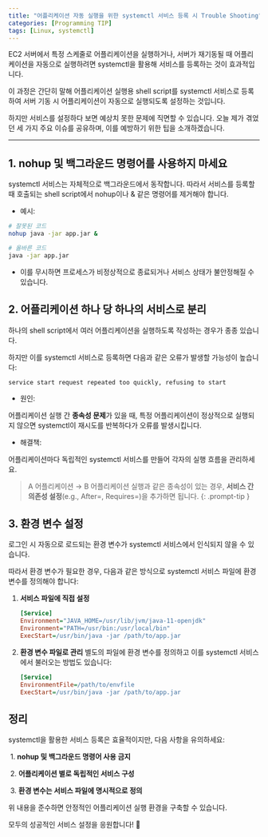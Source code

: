 ```yaml
---
title: "어플리케이션 자동 실행을 위한 systemctl 서비스 등록 시 Trouble Shooting"
categories: [Programming TIP]
tags: [Linux, systemctl]
---
```


EC2 서버에서 특정 스케줄로 어플리케이션을 실행하거나, 서버가 재기동될 때 어플리케이션을 자동으로 실행하려면 systemctl을 활용해 서비스를 등록하는 것이 효과적입니다.

이 과정은 간단히 말해 어플리케이션 실행용 shell script를 systemctl 서비스로 등록하여 서버 기동 시 어플리케이션이 자동으로 실행되도록 설정하는 것입니다.

하지만 서비스를 설정하다 보면 예상치 못한 문제에 직면할 수 있습니다. 오늘 제가 겪었던 세 가지 주요 이슈를 공유하며, 이를 예방하기 위한 팁을 소개하겠습니다.

---

## 1. nohup 및 백그라운드 명령어를 사용하지 마세요

systemctl 서비스는 자체적으로 백그라운드에서 동작합니다.
따라서 서비스를 등록할 때 호출되는 shell script에서 nohup이나 & 같은 명령어를 제거해야 합니다.

- 예시:

```bash
# 잘못된 코드
nohup java -jar app.jar &

# 올바른 코드
java -jar app.jar
```

- 이를 무시하면 프로세스가 비정상적으로 종료되거나 서비스 상태가 불안정해질 수 있습니다.

## **2. 어플리케이션 하나 당 하나의 서비스로 분리**

하나의 shell script에서 여러 어플리케이션을 실행하도록 작성하는 경우가 종종 있습니다.

하지만 이를 systemctl 서비스로 등록하면 다음과 같은 오류가 발생할 가능성이 높습니다:

```
service start request repeated too quickly, refusing to start
```

- 원인:

어플리케이션 실행 간 **종속성 문제**가 있을 때, 특정 어플리케이션이 정상적으로 실행되지 않으면 systemctl이 재시도를 반복하다가 오류를 발생시킵니다.

- 해결책:

어플리케이션마다 독립적인 systemctl 서비스를 만들어 각자의 실행 흐름을 관리하세요.

<!-- prettier-ignore -->
> A 어플리케이션 → B 어플리케이션 실행과 같은 종속성이 있는 경우, **서비스 간 의존성 설정**(e.g., After=, Requires=)을 추가하면 됩니다.
{: .prompt-tip }

## **3. 환경 변수 설정**

로그인 시 자동으로 로드되는 환경 변수가 systemctl 서비스에서 인식되지 않을 수 있습니다.

따라서 환경 변수가 필요한 경우, 다음과 같은 방식으로 systemctl 서비스 파일에 환경 변수를 정의해야 합니다:

1. **서비스 파일에 직접 설정**

   ```ini
   [Service]
   Environment="JAVA_HOME=/usr/lib/jvm/java-11-openjdk"
   Environment="PATH=/usr/bin:/usr/local/bin"
   ExecStart=/usr/bin/java -jar /path/to/app.jar
   ```

2. **환경 변수 파일로 관리**
   별도의 파일에 환경 변수를 정의하고 이를 systemctl 서비스에서 불러오는 방법도 있습니다:

   ```ini
   [Service]
   EnvironmentFile=/path/to/envfile
   ExecStart=/usr/bin/java -jar /path/to/app.jar
   ```

## **정리**

systemctl을 활용한 서비스 등록은 효율적이지만, 다음 사항을 유의하세요:

​ 1. **nohup 및 백그라운드 명령어 사용 금지**

​ 2. **어플리케이션 별로 독립적인 서비스 구성**

​ 3. **환경 변수는 서비스 파일에 명시적으로 정의**

위 내용을 준수하면 안정적인 어플리케이션 실행 환경을 구축할 수 있습니다.

모두의 성공적인 서비스 설정을 응원합니다! 🚀
